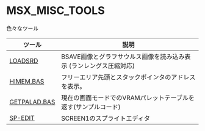 # MSX_MISC_TOOLS

色々なツール

|ツール|説明|
|---|---|
| [LOADSRD](.LOADSRD) | BSAVE画像とグラフサウルス画像を読み込み表示 (ランレングス圧縮対応) 
| [HIMEM.BAS  ](HIMEM.BAS  ) | フリーエリア先頭とスタックポインタのアドレスを表示。
| [GETPALAD.BAS](GETPALAD.BAS)|現在の画面モードでのVRAMパレットテーブルを返す(サンプルコード)
| [SP-EDIT](SP-EDIT)|SCREEN1のスプライトエディタ
